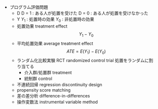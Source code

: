- プログラム評価問題
    - D
        D = 1 : ある人が処置を受けた
        D = 0 : ある人が処置を受けなかった
    - Y
        $Y_1$  : 処置時の効果
        $Y_0$ : 非処置時の効果
    - 処置効果 treatment effect
        $$
        Y_1 - Y_0
        $$
    - 平均処置効果 average treatment effect
        $$
        ATE = E(Y_1)-E(Y_0)
        $$
    - ランダム化比較実験 RCT randomized control trial
        処置をランダムに割り当てる
        - 介入群/処置群 treatment
        - 統制群 control
    - 不連続回帰 regression discontinuity design
    - propensity score matching
    - 差の差分析 difference-in-differences
    - 操作変数法 instrumental variable method
